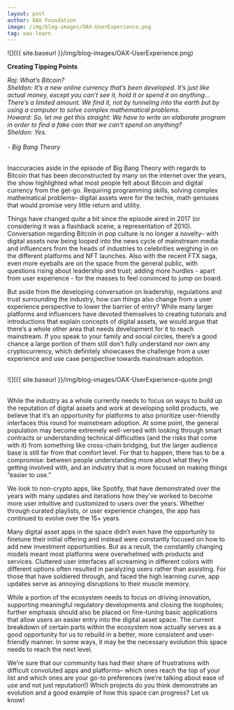 ```yaml
---
layout: post
author: OAX Foundation
image: /img/blog-images/OAX-UserExperience.png
tag: oax-learn
---
```


![]({{ site.baseurl }}/img/blog-images/OAX-UserExperience.png)

<b>Creating Tipping Points</b>

<i>Raj: What’s Bitcoin?<br>
Sheldon: It’s a new online currency that’s been developed. It’s just like actual money, except you can’t see it, hold it or spend it on anything… There’s a limited amount. We find it, not by tunneling into the earth but by using a computer to solve complex mathematical problems. <br>
Howard: So, let me get this straight: We have to write an elaborate program in order to find a fake coin that we can't spend on anything?<br>
Sheldon: Yes.</i><br><br>
<i>- Big Bang Theory</i>

<br>Inaccuracies aside in the episode of Big Bang Theory with regards to Bitcoin that has been deconstructed by many on the internet over the years, the show highlighted what most people felt about Bitcoin and digital currency from the get-go. Requiring programming skills, solving complex mathematical problems– digital assets were for the techie, math geniuses that would promise very little return and utility. 

Things have changed quite a bit since the episode aired in 2017 (or considering it was a flashback scene, a representation of 2010). Conversation regarding Bitcoin in pop culture is no longer a novelty– with digital assets now being looped into the news cycle of mainstream media and influencers from the heads of industries to celebrities weighing in on the different platforms and NFT launches. Also with the recent FTX saga, even more eyeballs are on the space from the general public, with questions rising about leadership and trust; adding more hurdles - apart from user experience - for the masses to feel convinced to jump on board.

But aside from the developing conversation on leadership, regulations and trust surrounding the industry, how can things also change from a user experience perspective to lower the barrier of entry? While many larger platforms and influencers have devoted themselves to creating tutorials and introductions that explain concepts of digital assets, we would argue that there’s a whole other area that needs development for it to reach mainstream. If you speak to your family and social circles, there’s a good chance a large portion of them still don’t fully understand nor own any cryptocurrency, which definitely showcases the challenge from a user experience and use case perspective towards mainstream adoption.<br><br>

![]({{ site.baseurl }}/img/blog-images/OAX-UserExperience-quote.png)

<br>While the industry as a whole currently needs to focus on ways to build up the reputation of digital assets and work at developing solid products, we believe that it’s an opportunity for platforms to also prioritize user-friendly interfaces this round for mainstream adoption. At some point, the general population may become extremely well-versed with looking through smart contracts or understanding technical difficulties (and the risks that come with it) from something like cross-chain bridging, but the larger audience base is still far from that comfort level. For that to happen, there has to be a compromise: between people understanding more about what they’re getting involved with, and an industry that is more focused on making things “easier to use.”

We look to non-crypto apps, like Spotify, that have demonstrated over the years with many updates and iterations how they’ve worked to become more user intuitive and customized to users over the years. Whether through curated playlists, or user experience changes, the app has continued to evolve over the 15+ years. 

Many digital asset apps in the space didn’t even have the opportunity to finetune their initial offering and instead were constantly focused on how to add new investment opportunities. But as a result, the constantly changing models meant most platforms were overwhelmed with products and services. Cluttered user interfaces all screaming in different colors with different options often resulted in paralyzing users rather than assisting. For those that have soldiered through, and faced the high learning curve, app updates serve as annoying disruptions to their muscle memory. 

While a portion of the ecosystem needs to focus on driving innovation, supporting meaningful regulatory developments and closing the loopholes; further emphasis should also be placed on fine-tuning basic applications that allow users an easier entry into the digital asset space. The current breakdown of certain parts within the ecosystem now actually serves as a good opportunity for us to rebuild in a better, more consistent and user-friendly manner. In some ways, it may be the necessary evolution this space needs to reach the next level. 

We’re sure that our community has had their share of frustrations with difficult convoluted apps and platforms– which ones reach the top of your list and which ones are your go-to preferences (we’re talking about ease of use and not just reputation!) Which projects do you think demonstrate an evolution and a good example of how this space can progress? Let us know!

